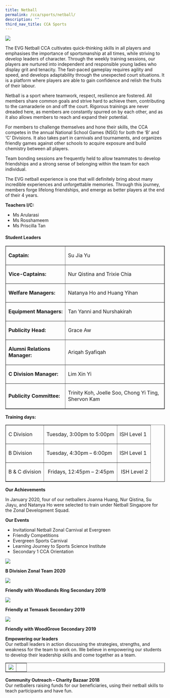 ```yaml
---
title: Netball
permalink: /cca/sports/netball/
description: ""
third_nav_title: CCA Sports
---
```

<img src="/images/nball1.jpg">
<p>The EVG Netball CCA cultivates quick-thinking skills in all players and emphasises the importance of sportsmanship at all times, while striving to develop leaders of character. Through the weekly training sessions, our players are nurtured into independent and responsible young ladies who display grit and tenacity. The fast-paced gameplay requires agility and speed, and develops adaptability through the unexpected court situations. It is a platform where players are able to gain confidence and relish the fruits of their labour.</p>
<p>Netball is a sport where teamwork, respect, resilience are fostered. All members share common goals and strive hard to achieve them, contributing to the camaraderie on and off the court. Rigorous trainings are never dreaded here, as members are constantly spurred on by each other, and as it also allows members to reach and expand their potential.</p>
<p>For members to challenge themselves and hone their skills, the CCA competes in the annual National School Games (NSG) for both the ‘B’ and ‘C’ Divisions. It also takes part in carnivals and tournaments, and organizes friendly games against other schools to acquire exposure and build chemistry between all players.</p>
<p>Team bonding sessions are frequently held to allow teammates to develop friendships and a strong sense of belonging within the team for each individual.</p>
<p>The EVG netball experience is one that will definitely bring about many incredible experiences and unforgettable memories. Through this journey, members forge lifelong friendships, and emerge as better players at the end of their 4 years.</p>
<p><strong>Teachers I/C:</strong></p>
<ul>
<li>Ms Arularasi</li>
<li>Ms Rosshameem</li>
<li>Ms Priscilla Tan</li>
</ul>
<h4><strong>Student Leaders</strong></h4>
<table border="1">
<tbody>
<tr>
<td>
<p><strong>Captain:</strong></p>
</td>
<td>
<p>Su Jia Yu</p>
</td>
</tr>
<tr>
<td>
<p><strong>Vice-Captains:</strong></p>
</td>
<td>
<p>Nur Qistina and Trixie Chia</p>
</td>
</tr>
<tr>
<td>
<p><strong>Welfare Managers:</strong></p>
</td>
<td>
<p>Natanya Ho and Huang Yihan</p>
</td>
</tr>
<tr>
<td>
<p><strong>Equipment Managers:</strong></p>
</td>
<td>
<p>Tan Yanni and Nurshakirah</p>
</td>
</tr>
<tr>
<td>
<p><strong>Publicity Head:</strong></p>
</td>
<td>
<p>Grace Aw</p>
</td>
</tr>
<tr>
<td>
<p><strong>Alumni Relations Manager:</strong></p>
</td>
<td>
<p>Ariqah Syafiqah</p>
</td>
</tr>
<tr>
<td>
<p><strong>C Division Manager:</strong></p>
</td>
<td>
<p>Lim Xin Yi</p>
</td>
</tr>
<tr>
<td>
<p><strong>Publicity Committee:</strong></p>
</td>
<td>
<p>Trinity Koh, Joelle Soo, Chong Yi Ting, Shervon Kam</p>
</td>
</tr>
</tbody>
</table>
<p><strong>Training days:</strong></p>
<table border="1">
<tbody>
<tr>
<td>
<p>C Division</p>
</td>
<td>
<p>Tuesday, 3:00pm to 5:00pm</p>
</td>
<td>
<p>ISH Level 1</p>
</td>
</tr>
<tr>
<td>
<p>B Division</p>
</td>
<td>
<p>Tuesday,&nbsp;4:30pm – 6:00pm</p>
</td>
<td>
<p>ISH Level 1</p>
</td>
</tr>
<tr>
<td>
<p>B &amp; C division</p>
</td>
<td>
<p>&nbsp;Fridays, 12:45pm – 2:45pm</p>
</td>
<td>
<p>&nbsp;ISH Level 2</p>
</td>
</tr>
</tbody>
</table>
<p><strong>Our Achievements</strong></p>
<p>In January 2020, four of our netballers&nbsp;Joanna Huang, Nur Qistina, Su Jiayu, and Natanya Ho were selected&nbsp;to train under Netball Singapore for the Zonal Development Squad.</p>
<p><strong>Our Events</strong></p>
<ul>
<li>Invitational Netball Zonal Carnival at Evergreen</li>
<li>Friendly Competitions</li>
<li>Evergreen Sports Carnival</li>
<li>Learning Journey to Sports Science Institute</li>
<li>Secondary 1 CCA Orientation</li>
</ul>
<img src="/images/nabll2.jpg">
<p><strong>B Division Zonal Team 2020</strong></p>
<img src="/images/nball3.jpg">
<p><strong>Friendly with Woodlands Ring Secondary 2019</strong></p>
<img src="/images/nball4.jpeg">
<p><strong>Friendly at Temasek Secondary 2019</strong></p>
<img src="/images/nball5.jpg">
<p><strong>Friendly with WoodGrove Secondary 2019</strong></p>
<p><strong>Empowering our leaders</strong><br>Our netball leaders in action discussing the strategies, strengths, and weakness for the team to work on. We believe in empowering our students to develop their leadership skills and come together as a team.</p>
<table border="1" style="border-collapse: collapse; width: 100%;">
<tbody>
<tr>
<td style="width: 50%;"><img src="/images/nball6.png"></td>
<td style="width: 50%;">&nbsp;</td>
</tr>
</tbody>
</table>
<p><strong>Community Outreach – Charity Bazaar 2018</strong><br>Our netballers raising funds for our beneficiaries, using their netball skills to teach participants and have fun.</p>